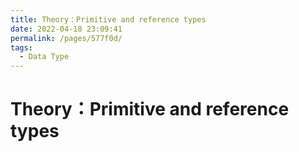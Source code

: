 ```yaml
---
title: Theory：Primitive and reference types
date: 2022-04-18 23:09:41
permalink: /pages/577f0d/
tags:
  - Data Type
---
```


# Theory：Primitive and reference types

<div style="background-image: url(https://cdn.jsdelivr.net/gh/JimFKppt/Pictures@master/static_files/img/joe-woods-4Zaq5xY5M_c-unsplash.jpg); background-size:cover;">
    <iframe :src="$withBase('/markmap/Markmap_Theory：Primitive and reference types.html')" width="100%" height="450" frameborder="0" scrolling="No" leftmargin="0" topmargin="0"></iframe>
</div>
